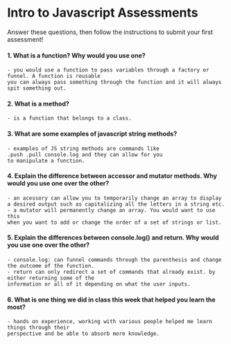 # Intro to Javascript Assessments

Answer these questions, then follow the instructions to submit your first assessment!

#### 1. What is a function? Why would you use one? 
    
    - you would use a function to pass variables through a factory or funnel. A function is reusable
    you can always pass something through the function and it will always spit something out.

#### 2. What is a method?

    - is a function that belongs to a class.

#### 3. What are some examples of javascript string methods?
    
    - examples of JS string methods are commands like
    .push .pull console.log and they can allow for you 
    to manipulate a function.

#### 4. Explain the difference between accessor and mutator methods. Why would you use one over the other?

    - an acessory can allow you to temporarily change an array to display
    a desired output such as capitalizing all the letters in a string etc.
    - a mutator will permanently change an array. You would want to use this
    when you want to add or change the order of a set of strings or list.

#### 5. Explain the differences between console.log() and return. Why would you use one over the other?

    - console.log: can funnel commands through the parenthesis and change the outcome of the function.
    - return can only redirect a set of commands that already exist. by either returning some of the
    information or all of it depending on what the user inputs.

#### 6. What is one thing we did in class this week that helped you learn the most?  

    - hands on experience, working with various people helped me learn things through their 
    perspective and be able to absorb more knowledge.
